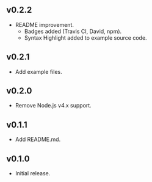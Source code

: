 ## v0.2.2

- README improvement.
    - Badges added (Travis CI, David, npm).
    - Syntax Highlight added to example source code.

## v0.2.1

- Add example files.

## v0.2.0

- Remove Node.js v4.x support.

## v0.1.1

- Add README.md.

## v0.1.0

- Initial release.
